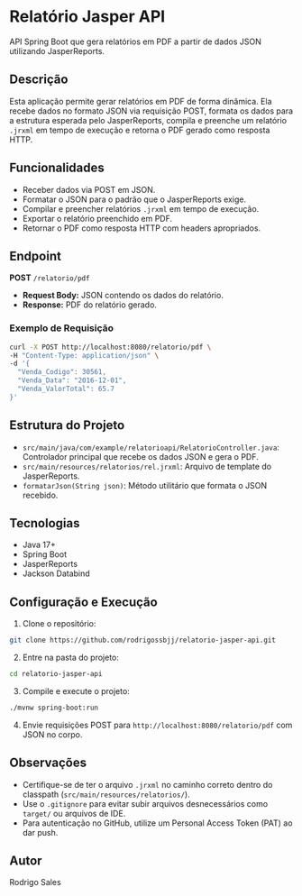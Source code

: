 # Relatório Jasper API

API Spring Boot que gera relatórios em PDF a partir de dados JSON utilizando JasperReports.

## Descrição

Esta aplicação permite gerar relatórios em PDF de forma dinâmica. Ela recebe dados no formato JSON via requisição POST, formata os dados para a estrutura esperada pelo JasperReports, compila e preenche um relatório `.jrxml` em tempo de execução e retorna o PDF gerado como resposta HTTP.

## Funcionalidades

- Receber dados via POST em JSON.
- Formatar o JSON para o padrão que o JasperReports exige.
- Compilar e preencher relatórios `.jrxml` em tempo de execução.
- Exportar o relatório preenchido em PDF.
- Retornar o PDF como resposta HTTP com headers apropriados.

## Endpoint

**POST** `/relatorio/pdf`

- **Request Body:** JSON contendo os dados do relatório.
- **Response:** PDF do relatório gerado.

### Exemplo de Requisição

```bash
curl -X POST http://localhost:8080/relatorio/pdf \
-H "Content-Type: application/json" \
-d '{
  "Venda_Codigo": 30561,
  "Venda_Data": "2016-12-01",
  "Venda_ValorTotal": 65.7
}'
```

## Estrutura do Projeto

- `src/main/java/com/example/relatorioapi/RelatorioController.java`: Controlador principal que recebe os dados JSON e gera o PDF.
- `src/main/resources/relatorios/rel.jrxml`: Arquivo de template do JasperReports.
- `formatarJson(String json)`: Método utilitário que formata o JSON recebido.

## Tecnologias

- Java 17+
- Spring Boot
- JasperReports
- Jackson Databind

## Configuração e Execução

1. Clone o repositório:

```bash
git clone https://github.com/rodrigossbjj/relatorio-jasper-api.git
```

2. Entre na pasta do projeto:

```bash
cd relatorio-jasper-api
```

3. Compile e execute o projeto:

```bash
./mvnw spring-boot:run
```

4. Envie requisições POST para `http://localhost:8080/relatorio/pdf` com JSON no corpo.

## Observações

- Certifique-se de ter o arquivo `.jrxml` no caminho correto dentro do classpath (`src/main/resources/relatorios/`).
- Use o `.gitignore` para evitar subir arquivos desnecessários como `target/` ou arquivos de IDE.
- Para autenticação no GitHub, utilize um Personal Access Token (PAT) ao dar push.

## Autor

Rodrigo Sales
